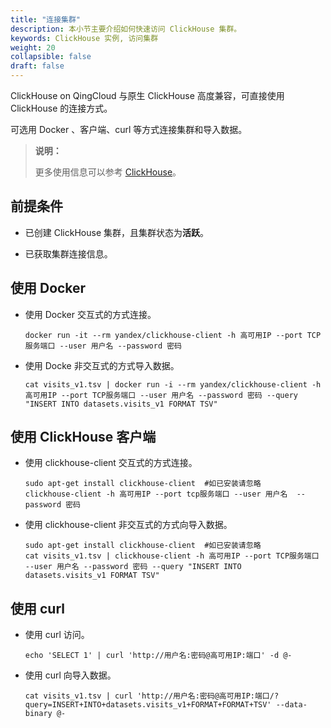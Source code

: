 ```yaml
---
title: "连接集群"
description: 本小节主要介绍如何快速访问 ClickHouse 集群。 
keywords: ClickHouse 实例, 访问集群
weight: 20
collapsible: false
draft: false
---
```



ClickHouse on QingCloud 与原生 ClickHouse 高度兼容，可直接使用 ClickHouse 的连接方式。

可选用 Docker 、客户端、curl 等方式连接集群和导入数据。
> **说明：**
> 
> 更多使用信息可以参考 [ClickHouse](https://clickhouse.yandex/docs/en/)。

## 前提条件

- 已创建 ClickHouse 集群，且集群状态为**活跃**。

- 已获取集群连接信息。

## 使用 Docker

- 使用 Docker 交互式的方式连接。
  
  ``` shell
  docker run -it --rm yandex/clickhouse-client -h 高可用IP --port TCP服务端口 --user 用户名 --password 密码
  ```

- 使用 Docke 非交互式的方式导入数据。

    ``` shell
    cat visits_v1.tsv | docker run -i --rm yandex/clickhouse-client -h 高可用IP --port TCP服务端口 --user 用户名 --password 密码 --query "INSERT INTO datasets.visits_v1 FORMAT TSV"
  ```

## 使用 ClickHouse 客户端

- 使用 clickhouse-client 交互式的方式连接。
   
   ``` shell
   sudo apt-get install clickhouse-client  #如已安装请忽略
   clickhouse-client -h 高可用IP --port tcp服务端口 --user 用户名  --password 密码
   ```

- 使用 clickhouse-client 非交互式的方式向导入数据。
   
   ``` shell
   sudo apt-get install clickhouse-client  #如已安装请忽略
   cat visits_v1.tsv | clickhouse-client -h 高可用IP --port TCP服务端口 --user 用户名 --password 密码 --query "INSERT INTO datasets.visits_v1 FORMAT TSV"
  ```

## 使用 curl 

- 使用 curl 访问。

   ``` shell
   echo 'SELECT 1' | curl 'http://用户名:密码@高可用IP:端口' -d @-
   ```

- 使用 curl 向导入数据。

   ``` shell
   cat visits_v1.tsv | curl 'http://用户名:密码@高可用IP:端口/?query=INSERT+INTO+datasets.visits_v1+FORMAT+FORMAT+TSV' --data-binary @-
   ```
